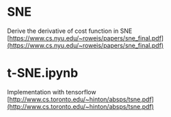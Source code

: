 # SNE
Derive the derivative of cost function in SNE
[https://www.cs.nyu.edu/~roweis/papers/sne_final.pdf](https://www.cs.nyu.edu/~roweis/papers/sne_final.pdf)

# t-SNE.ipynb
Implementation with tensorflow
[http://www.cs.toronto.edu/~hinton/absps/tsne.pdf](http://www.cs.toronto.edu/~hinton/absps/tsne.pdf)


